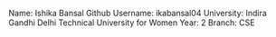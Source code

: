 Name: Ishika Bansal
Github Username: ikabansal04
University: Indira Gandhi Delhi Technical University for Women
Year: 2
Branch: CSE
